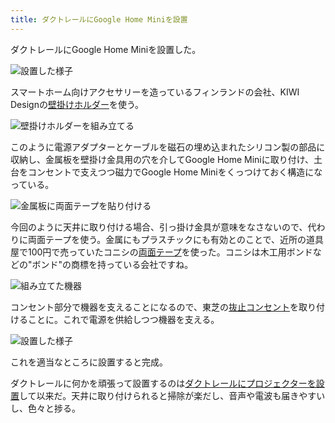```yaml
---
title: ダクトレールにGoogle Home Miniを設置
---
```


ダクトレールにGoogle Home Miniを設置した。

![](https://i.imgur.com/Eom5dM4h.jpg "設置した様子")

スマートホーム向けアクセサリーを造っているフィンランドの会社、KIWI Designの[壁掛けホルダー](https://www.amazon.co.jp/dp/B086HJL73H)を使う。

![](https://i.imgur.com/bGPzQjDh.jpg "壁掛けホルダーを組み立てる")

このように電源アダプターとケーブルを磁石の埋め込まれたシリコン製の部品に収納し、金属板を壁掛け金具用の穴を介してGoogle Home Miniに取り付け、土台をコンセントで支えつつ磁力でGoogle Home Miniをくっつけておく構造になっている。

![](https://i.imgur.com/hBYZaGCh.jpg "金属板に両面テープを貼り付ける")

今回のように天井に取り付ける場合、引っ掛け金具が意味をなさないので、代わりに両面テープを使う。金属にもプラスチックにも有効とのことで、近所の道具屋で100円で売っていたコニシの[両面テープ](https://www.amazon.co.jp/dp/B00KID1QKC)を使った。コニシは木工用ボンドなどの"ボンド"の商標を持っている会社ですね。

![](https://i.imgur.com/0NfUqWOh.jpg "組み立てた機器")

コンセント部分で機器を支えることになるので、東芝の[抜止コンセント](https://www.amazon.co.jp/dp/B01M7RME5D)を取り付けることに。これで電源を供給しつつ機器を支える。

![](https://i.imgur.com/ECy62e3h.jpg "設置した様子")

これを適当なところに設置すると完成。

ダクトレールに何かを頑張って設置するのは[ダクトレールにプロジェクターを設置](/articles/2016-12-12-h)して以来だ。天井に取り付けられると掃除が楽だし、音声や電波も届きやすいし、色々と捗る。
